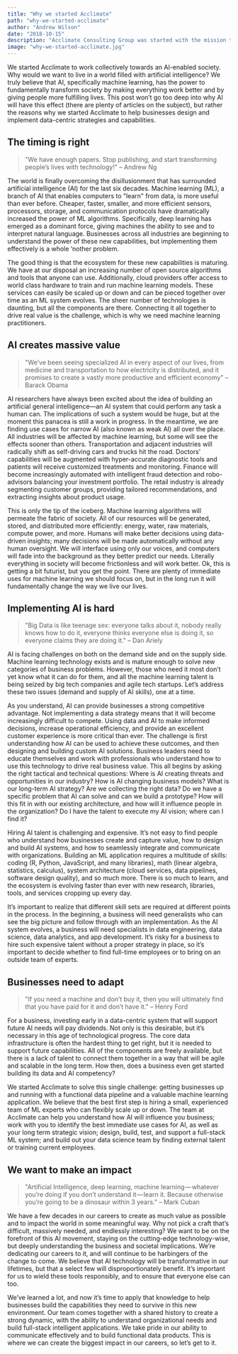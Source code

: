 ```yaml
---
title: "Why we started Acclimate"
path: "why-we-started-acclimate"
author: "Andrew Wilson"
date: "2018-10-15"
description: "Acclimate Consulting Group was started with the mission to create an AI-enabled society"
image: "why-we-started-acclimate.jpg"
---
```


We started Acclimate to work collectively towards an AI-enabled society. Why would we want to live in a world filled with artificial intelligence? We truly believe that AI, specifically machine learning, has the power to fundamentally transform society by making everything work better and by giving people more fulfilling lives. This post won’t go too deep into why AI will have this effect (there are plenty of articles on the subject), but rather the reasons why we started Acclimate to help businesses design and implement data-centric strategies and capabilities.

## The timing is right

> "We have enough papers. Stop publishing, and start transforming people’s lives with technology!" – Andrew Ng

The world is finally overcoming the disillusionment that has surrounded artificial intelligence (AI) for the last six decades. Machine learning (ML), a branch of AI that enables computers to "learn" from data, is more useful than ever before. Cheaper, faster, smaller, and more efficient sensors, processors, storage, and communication protocols have dramatically increased the power of ML algorithms. Specifically, deep learning has emerged as a dominant force, giving machines the ability to see and to interpret natural language. Businesses across all industries are beginning to understand the power of these new capabilities, but implementing them effectively is a whole ‘nother problem.

The good thing is that the ecosystem for these new capabilities is maturing. We have at our disposal an increasing number of open source algorithms and tools that anyone can use. Additionally, cloud providers offer access to world class hardware to train and run machine learning models. These services can easily be scaled up or down and can be pieced together over time as an ML system evolves. The sheer number of technologies is daunting, but all the components are there. Connecting it all together to drive real value is the challenge, which is why we need machine learning practitioners.

## AI creates massive value

> "We’ve been seeing specialized AI in every aspect of our lives, from medicine and transportation to how electricity is distributed, and it promises to create a vastly more productive and efficient economy" – Barack Obama

AI researchers have always been excited about the idea of building an artificial general intelligence—an AI system that could perform any task a human can. The implications of such a system would be huge, but at the moment this panacea is still a work in progress. In the meantime, we are finding use cases for narrow AI (also known as weak AI) all over the place. All industries will be affected by machine learning, but some will see the effects sooner than others. Transportation and adjacent industries will radically shift as self-driving cars and trucks hit the road. Doctors’ capabilities will be augmented with hyper-accurate diagnostic tools and patients will receive customized treatments and monitoring. Finance will become increasingly automated with intelligent fraud detection and robo-advisors balancing your investment portfolio. The retail industry is already segmenting customer groups, providing tailored recommendations, and extracting insights about product usage.

This is only the tip of the iceberg. Machine learning algorithms will permeate the fabric of society. All of our resources will be generated, stored, and distributed more efficiently: energy, water, raw materials, compute power, and more. Humans will make better decisions using data-driven insights; many decisions will be made automatically without any human oversight. We will interface using only our voices, and computers will fade into the background as they better predict our needs. Literally everything in society will become frictionless and will work better. Ok, this is getting a bit futurist, but you get the point. There are plenty of immediate uses for machine learning we should focus on, but in the long run it will fundamentally change the way we live our lives.

## Implementing AI is hard

> "Big Data is like teenage sex: everyone talks about it, nobody really knows how to do it, everyone thinks everyone else is doing it, so everyone claims they are doing it." – Dan Ariely

AI is facing challenges on both on the demand side and on the supply side. Machine learning technology exists and is mature enough to solve new categories of business problems. However, those who need it most don’t yet know what it can do for them, and all the machine learning talent is being seized by big tech companies and agile tech startups. Let’s address these two issues (demand and supply of AI skills), one at a time.

As you understand, AI can provide businesses a strong competitive advantage. Not implementing a data strategy means that it will become increasingly difficult to compete. Using data and AI to make informed decisions, increase operational efficiency, and provide an excellent customer experience is more critical than ever. The challenge is first understanding how AI can be used to achieve these outcomes, and then designing and building custom AI solutions. Business leaders need to educate themselves and work with professionals who understand how to use this technology to drive real business value. This all begins by asking the right tactical and technical questions: Where is AI creating threats and opportunities in our industry? How is AI changing business models? What is our long-term AI strategy? Are we collecting the right data? Do we have a specific problem that AI can solve and can we build a prototype? How will this fit in with our existing architecture, and how will it influence people in the organization? Do I have the talent to execute my AI vision; where can I find it?

Hiring AI talent is challenging and expensive. It’s not easy to find people who understand how businesses create and capture value, how to design and build AI systems, and how to seamlessly integrate and communicate with organizations. Building an ML application requires a multitude of skills: coding (R, Python, JavaScript, and many libraries), math (linear algebra, statistics, calculus), system architecture (cloud services, data pipelines, software design quality), and so much more. There is so much to learn, and the ecosystem is evolving faster than ever with new research, libraries, tools, and services cropping up every day.

It’s important to realize that different skill sets are required at different points in the process. In the beginning, a business will need generalists who can see the big picture and follow through with an implementation. As the AI system evolves, a business will need specialists in data engineering, data science, data analytics, and app development. It’s risky for a business to hire such expensive talent without a proper strategy in place, so it’s important to decide whether to find full-time employees or to bring on an outside team of experts.

## Businesses need to adapt

> "If you need a machine and don’t buy it, then you will ultimately find that you have paid for it and don’t have it." – Henry Ford

For a business, investing early in a data-centric system that will support future AI needs will pay dividends. Not only is this desirable, but it’s necessary in this age of technological progress. The core data infrastructure is often the hardest thing to get right, but it is needed to support future capabilities. All of the components are freely available, but there is a lack of talent to connect them together in a way that will be agile and scalable in the long term. How then, does a business even get started building its data and AI competency?

We started Acclimate to solve this single challenge: getting businesses up and running with a functional data pipeline and a valuable machine learning application. We believe that the best first step is hiring a small, experienced team of ML experts who can flexibly scale up or down. The team at Acclimate can help you understand how AI will influence you business; work with you to identify the best immediate use cases for AI, as well as your long term strategic vision; design, build, test, and support a full-stack ML system; and build out your data science team by finding external talent or training current employees.

## We want to make an impact

> "Artificial Intelligence, deep learning, machine learning — whatever you’re doing if you don’t understand it — learn it. Because otherwise you’re going to be a dinosaur within 3 years." – Mark Cuban

We have a few decades in our careers to create as much value as possible and to impact the world in some meaningful way. Why not pick a craft that’s difficult, massively needed, and endlessly interesting? We want to be on the forefront of this AI movement, staying on the cutting-edge technology-wise, but deeply understanding the business and societal implications. We’re dedicating our careers to it, and will continue to be harbingers of the change to come. We believe that AI technology will be transformative in our lifetimes, but that a select few will disproportionately benefit. It’s important for us to wield these tools responsibly, and to ensure that everyone else can too.

We’ve learned a lot, and now it’s time to apply that knowledge to help businesses build the capabilities they need to survive in this new environment. Our team comes together with a shared history to create a strong dynamic, with the ability to understand organizational needs and build full-stack intelligent applications. We take pride in our ability to communicate effectively and to build functional data products. This is where we can create the biggest impact in our careers, so let’s get to it.
